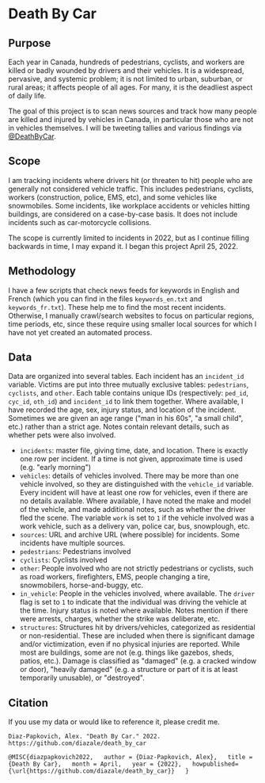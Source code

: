 # Death By Car

## Purpose

Each year in Canada, hundreds of pedestrians, cyclists, and workers are killed or badly wounded by drivers and their vehicles. It is a widespread, pervasive, and systemic problem; it is not limited to urban, suburban, or rural areas; it affects people of all ages. For many, it is the deadliest aspect of daily life.

The goal of this project is to scan news sources and track how many people are killed and injured by vehicles in Canada, in particular those who are not in vehicles themselves. I will be tweeting tallies and various findings via [@DeathByCar](https://twitter.com/DeathByCar).

## Scope

I am tracking incidents where drivers hit (or threaten to hit) people who are generally not considered vehicle traffic. This includes pedestrians, cyclists, workers (construction, police, EMS, etc), and some vehicles like snowmobiles. Some incidents, like workplace accidents or vehicles hitting buildings, are considered on a case-by-case basis. It does not include incidents such as car-motorcycle collisions.

The scope is currently limited to incidents in 2022, but as I continue filling backwards in time, I may expand it. I began this project April 25, 2022.

## Methodology

I have a few scripts that check news feeds for keywords in English and French (which you can find in the files `keywords_en.txt` and `keywords_fr.txt`). These help me to find the most recent incidents. Otherwise, I manually crawl/search websites to focus on particular regions, time periods, etc, since these require using smaller local sources for which I have not yet created an automated process.

## Data

Data are organized into several tables. Each incident has an `incident_id` variable. Victims are put into three mutually exclusive tables: `pedestrians`, `cyclists`, and `other`. Each table contains unique IDs (respectively: `ped_id`, `cyc_id`, `oth_id`) and `incident_id` to link them together. Where available, I have recorded the age, sex, injury status, and location of the incident. Sometimes we are given an age range ("man in his 60s", "a small child", etc.) rather than a strict age. Notes contain relevant details, such as whether pets were also involved.

* `incidents`: master file, giving time, date, and location. There is exactly one row per incident. If a time is not given, approximate time is used (e.g. "early morning")
*  `vehicles`: details of vehicles involved. There may be more than one vehicle involved, so they are distinguished with the `vehicle_id` variable. Every incident will have at least one row for vehicles, even if there are no details available. Where available, I have noted the make and model of the vehicle, and made additional notes, such as whether the driver fled the scene. The variable `work` is set to `1` if the vehicle involved was a work vehicle, such as a delivery van, police car, bus, snowplough, etc.
*  `sources`: URL and archive URL (where possible) for incidents. Some incidents have multiple sources.
*  `pedestrians`: Pedestrians involved
*  `cyclists`: Cyclists involved
*  `other`: People involved who are not strictly pedestrians or cyclists, such as road workers, firefighters, EMS, people changing a tire, snowmobilers, horse-and-buggy, etc.
*  `in_vehicle`: People in the vehicles involved, where available. The `driver` flag is set to `1` to indicate that the individual was driving the vehicle at the time. Injury status is noted where available. Notes mention if there were arrests, charges, whether the strike was deliberate, etc.
* `structures`: Structures hit by drivers/vehicles, categorized as residential or non-residential. These are included when there is significant damage and/or victimization, even if no physical injuries are reported. While most are buildings, some are not (e.g. things like gazebos, sheds, patios, etc.). Damage is classified as "damaged" (e.g. a cracked window or door), "heavily damaged" (e.g. a structure or part of it is at least temporarily unusable), or "destroyed".

## Citation

If you use my data or would like to reference it, please credit me.

`Diaz-Papkovich, Alex. "Death By Car." 2022. https://github.com/diazale/death_by_car`

`@MISC{diazpapkovich2022,  
author = {Diaz-Papkovich, Alex},  
title = {Death By Car},  
month = April,  
year = {2022},  
howpublished={\url{https://github.com/diazale/death_by_car}}  
}`
